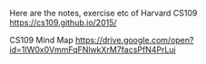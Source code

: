 Here are the notes, exercise etc of Harvard CS109
    https://cs109.github.io/2015/

CS109 Mind Map
    https://drive.google.com/open?id=1IW0x0VmmFqFNlwkXrM7facsPfN4PrLui